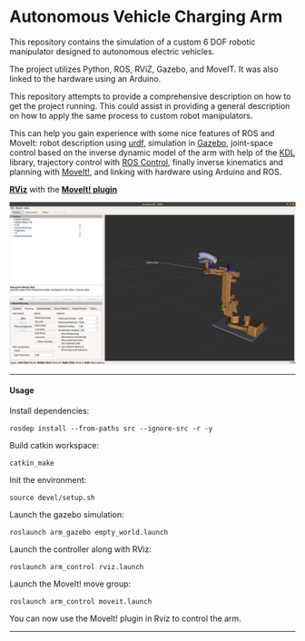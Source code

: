 # Autonomous Vehicle Charging Arm


This repository contains the simulation of a custom 6 DOF robotic manipulator designed to autonomous electric vehicles. 

The project utilizes Python, ROS, RViZ, Gazebo, and MoveIT. It was also linked to the hardware using an Arduino.

This repository attempts to provide a comprehensive description on how to get the project running. This could assist in providing a general description on how to apply the same process to custom robot manipulators.

This can help you gain experience with some nice features of ROS and MoveIt: robot description using [urdf](http://wiki.ros.org/urdf/XML), simulation in [Gazebo](http://gazebosim.org/), joint-space control based on the inverse dynamic model of the arm with help of the [KDL](http://www.orocos.org/kdl) library, trajectory control with [ROS Control](http://wiki.ros.org/joint_trajectory_controller), finally inverse kinematics and planning with [MoveIt!](http://moveit.ros.org/), and linking with hardware using Arduino and ROS.

**[RViz](http://wiki.ros.org/rviz)** with the **[MoveIt! plugin](http://docs.ros.org/kinetic/api/moveit_tutorials/html/doc/ros_visualization/visualization_tutorial.html)**

![Arm in Gazebo](img/Arm_Moveit.png)

___

#### Usage
Install dependencies:
```
rosdep install --from-paths src --ignore-src -r -y
```
Build catkin workspace:
```
catkin_make
```
Init the environment:
```
source devel/setup.sh
```
Launch the gazebo simulation:
```
roslaunch arm_gazebo empty_world.launch
```
Launch the controller along with RViz:
```
roslaunch arm_control rviz.launch
```
Launch the MoveIt! move group:
```
roslaunch arm_control moveit.launch
```
You can now use the MoveIt! plugin in Rviz to control the arm.
___

